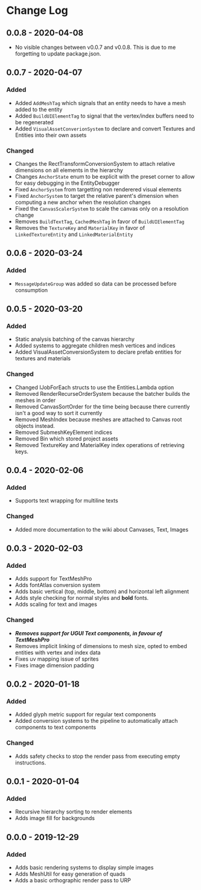 # Change Log

## 0.0.8 - 2020-04-08
* No visible changes between v0.0.7 and v0.0.8. This is due to me forgetting to update package.json.

## 0.0.7 - 2020-04-07
### Added
* Added `AddMeshTag` which signals that an entity needs to have a mesh added to the entity
* Added `BuildUIElementTag` to signal that the vertex/index buffers need to be regenerated
* Added `VisualAssetConverionSystem` to declare and convert Textures and Entities into their own assets

### Changed
* Changes the RectTransformConversionSystem to attach relative dimensions on all elements in the hierarchy
* Changes `AnchorState` enum to be explicit with the preset corner to allow for easy debugging in the EntityDebugger
* Fixed `AnchorSystem` from targetting non renderered visual elements
* Fixed `AnchorSystem` to target the relative parent's dimension when computing a new anchor when the resolution changes
* Fixed the `CanvasScalerSystem` to scale the canvas only on a resolution change
* Removes `BuildTextTag`, `CachedMeshTag` in favor of `BuildUIElementTag`
* Removes the `TextureKey` and `MaterialKey` in favor of `LinkedTextureEntity` and `LinkedMaterialEntity`

## 0.0.6 - 2020-03-24
### Added
* `MessageUpdateGroup` was added so data can be processed before consumption

## 0.0.5 - 2020-03-20
### Added
* Static analysis batching of the canvas hierarchy
* Added systems to aggregate children mesh vertices and indices
* Added VisualAssetConversionSystem to declare prefab entities for textures and materials

### Changed
* Changed IJobForEach structs to use the Entities.Lambda option
* Removed RenderRecurseOrderSystem because the batcher builds the meshes in order
* Removed CanvasSortOrder for the time being because there currently isn't a good way to sort it currently
* Removed MeshIndex because meshes are attached to Canvas root objects instead.
* Removed SubmeshKeyElement indices
* Removed Bin<T> which stored project assets
* Removed TextureKey and MaterialKey index operations of retrieving keys.

## 0.0.4 - 2020-02-06
### Added
* Supports text wrapping for multiline texts
### Changed
* Added more documentation to the wiki about Canvases, Text, Images

## 0.0.3 - 2020-02-03
### Added
* Adds support for TextMeshPro
* Adds fontAtlas conversion system
* Adds basic vertical (top, middle, bottom) and horizontal left alignment
* Adds style checking for normal styles and **bold** fonts.
* Adds scaling for text and images
### Changed
* ***Removes support for UGUI Text components, in favour of TextMeshPro***
* Removes implicit linking of dimensions to mesh size, opted to embed entities with vertex and index data
* Fixes uv mapping issue of sprites
* Fixes image dimension padding

## 0.0.2 - 2020-01-18
### Added
* Added glyph metric support for regular text components
* Added conversion systems to the pipeline to automatically attach components to text components
### Changed
* Adds safety checks to stop the render pass from executing empty instructions.

## 0.0.1 - 2020-01-04
### Added
* Recursive hierarchy sorting to render elements
* Adds image fill for backgrounds

## 0.0.0 - 2019-12-29
### Added
* Adds basic rendering systems to display simple images
* Adds MeshUtil for easy generation of quads
* Adds a basic orthographic render pass to URP
